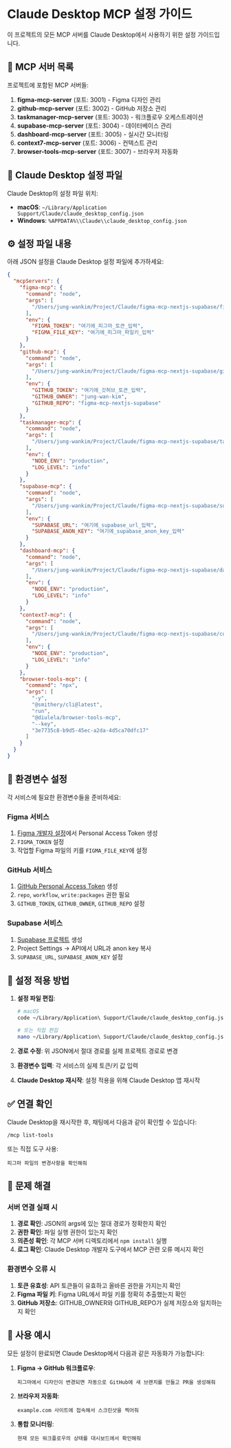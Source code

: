# Claude Desktop MCP 설정 가이드

이 프로젝트의 모든 MCP 서버를 Claude Desktop에서 사용하기 위한 설정
가이드입니다.

## 🎯 MCP 서버 목록

프로젝트에 포함된 MCP 서버들:

1. **figma-mcp-server** (포트: 3001) - Figma 디자인 관리
2. **github-mcp-server** (포트: 3002) - GitHub 저장소 관리
3. **taskmanager-mcp-server** (포트: 3003) - 워크플로우 오케스트레이션
4. **supabase-mcp-server** (포트: 3004) - 데이터베이스 관리
5. **dashboard-mcp-server** (포트: 3005) - 실시간 모니터링
6. **context7-mcp-server** (포트: 3006) - 컨텍스트 관리
7. **browser-tools-mcp-server** (포트: 3007) - 브라우저 자동화

## 📝 Claude Desktop 설정 파일

Claude Desktop의 설정 파일 위치:

- **macOS**: `~/Library/Application Support/Claude/claude_desktop_config.json`
- **Windows**: `%APPDATA%\\Claude\\claude_desktop_config.json`

## ⚙️ 설정 파일 내용

아래 JSON 설정을 Claude Desktop 설정 파일에 추가하세요:

```json
{
  "mcpServers": {
    "figma-mcp": {
      "command": "node",
      "args": [
        "/Users/jung-wankim/Project/Claude/figma-mcp-nextjs-supabase/figma-mcp-server/server.js"
      ],
      "env": {
        "FIGMA_TOKEN": "여기에_피그마_토큰_입력",
        "FIGMA_FILE_KEY": "여기에_피그마_파일키_입력"
      }
    },
    "github-mcp": {
      "command": "node",
      "args": [
        "/Users/jung-wankim/Project/Claude/figma-mcp-nextjs-supabase/github-mcp-server/server.js"
      ],
      "env": {
        "GITHUB_TOKEN": "여기에_깃허브_토큰_입력",
        "GITHUB_OWNER": "jung-wan-kim",
        "GITHUB_REPO": "figma-mcp-nextjs-supabase"
      }
    },
    "taskmanager-mcp": {
      "command": "node",
      "args": [
        "/Users/jung-wankim/Project/Claude/figma-mcp-nextjs-supabase/taskmanager-mcp-server/server.js"
      ],
      "env": {
        "NODE_ENV": "production",
        "LOG_LEVEL": "info"
      }
    },
    "supabase-mcp": {
      "command": "node",
      "args": [
        "/Users/jung-wankim/Project/Claude/figma-mcp-nextjs-supabase/supabase-mcp-server/server.js"
      ],
      "env": {
        "SUPABASE_URL": "여기에_supabase_url_입력",
        "SUPABASE_ANON_KEY": "여기에_supabase_anon_key_입력"
      }
    },
    "dashboard-mcp": {
      "command": "node",
      "args": [
        "/Users/jung-wankim/Project/Claude/figma-mcp-nextjs-supabase/dashboard-mcp-server/server.js"
      ],
      "env": {
        "NODE_ENV": "production",
        "LOG_LEVEL": "info"
      }
    },
    "context7-mcp": {
      "command": "node",
      "args": [
        "/Users/jung-wankim/Project/Claude/figma-mcp-nextjs-supabase/context7-mcp-server/server.js"
      ],
      "env": {
        "NODE_ENV": "production",
        "LOG_LEVEL": "info"
      }
    },
    "browser-tools-mcp": {
      "command": "npx",
      "args": [
        "-y",
        "@smithery/cli@latest",
        "run",
        "@diulela/browser-tools-mcp",
        "--key",
        "3e7735c8-b9d5-45ec-a2da-4d5ca70dfc17"
      ]
    }
  }
}
```

## 🔐 환경변수 설정

각 서비스에 필요한 환경변수들을 준비하세요:

### Figma 서비스

1. [Figma 개발자 설정](https://www.figma.com/developers/api#access-tokens)에서
   Personal Access Token 생성
2. `FIGMA_TOKEN` 설정
3. 작업할 Figma 파일의 키를 `FIGMA_FILE_KEY`에 설정

### GitHub 서비스

1. [GitHub Personal Access Token](https://github.com/settings/tokens) 생성
2. `repo`, `workflow`, `write:packages` 권한 필요
3. `GITHUB_TOKEN`, `GITHUB_OWNER`, `GITHUB_REPO` 설정

### Supabase 서비스

1. [Supabase 프로젝트](https://app.supabase.com/) 생성
2. Project Settings → API에서 URL과 anon key 복사
3. `SUPABASE_URL`, `SUPABASE_ANON_KEY` 설정

## 🚀 설정 적용 방법

1. **설정 파일 편집**:

   ```bash
   # macOS
   code ~/Library/Application\ Support/Claude/claude_desktop_config.json

   # 또는 직접 편집
   nano ~/Library/Application\ Support/Claude/claude_desktop_config.json
   ```

2. **경로 수정**: 위 JSON에서 절대 경로를 실제 프로젝트 경로로 변경

3. **환경변수 입력**: 각 서비스의 실제 토큰/키 값 입력

4. **Claude Desktop 재시작**: 설정 적용을 위해 Claude Desktop 앱 재시작

## ✅ 연결 확인

Claude Desktop을 재시작한 후, 채팅에서 다음과 같이 확인할 수 있습니다:

```
/mcp list-tools
```

또는 직접 도구 사용:

```
피그마 파일의 변경사항을 확인해줘
```

## 🔧 문제 해결

### 서버 연결 실패 시

1. **경로 확인**: JSON의 args에 있는 절대 경로가 정확한지 확인
2. **권한 확인**: 파일 실행 권한이 있는지 확인
3. **의존성 확인**: 각 MCP 서버 디렉토리에서 `npm install` 실행
4. **로그 확인**: Claude Desktop 개발자 도구에서 MCP 관련 오류 메시지 확인

### 환경변수 오류 시

1. **토큰 유효성**: API 토큰들이 유효하고 올바른 권한을 가지는지 확인
2. **Figma 파일 키**: Figma URL에서 파일 키를 정확히 추출했는지 확인
3. **GitHub 저장소**: GITHUB_OWNER와 GITHUB_REPO가 실제 저장소와 일치하는지 확인

## 🎉 사용 예시

모든 설정이 완료되면 Claude Desktop에서 다음과 같은 자동화가 가능합니다:

1. **Figma → GitHub 워크플로우**:

   ```
   피그마에서 디자인이 변경되면 자동으로 GitHub에 새 브랜치를 만들고 PR을 생성해줘
   ```

2. **브라우저 자동화**:

   ```
   example.com 사이트에 접속해서 스크린샷을 찍어줘
   ```

3. **통합 모니터링**:
   ```
   현재 모든 워크플로우의 상태를 대시보드에서 확인해줘
   ```
